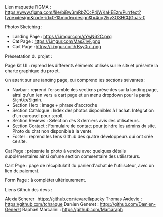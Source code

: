 Lien maquette FIGMA : https://www.figma.com/file/biBwGmRbZCoP4jWKaHEEzn/Purrfect?type=design&node-id=0-1&mode=design&t=4uq2My3OSHCQGuJs-0

Photos Sketching :
 - Landing Page : https://i.imgur.com/cYwN62C.png
 - Cat Page : https://i.imgur.com/MasZ1yF.png
 - Cart Page : https://i.imgur.com/rBsy0uT.png

Présentation du projet :

Page Kit UI : reprend les différents éléments utilisés sur le site et présente la charte graphique du projet.

On atterit sur une landing page, qui comprend les sections suivantes : 
  - Navbar : reprend l'ensemble des sections présentes sur la landing page, ainsi qu'un lien vers la cart page et un menu dropdown pour la partie SignUp/SignIn.
  - Section Hero : image + phrase d'accroche
  - Section Catalogue : Index des photos disponibles à l'achat. Intégration d'un carousel pour scroll.
  - Section Reviews : Sélection des 3 derniers avis des utilisateurs.
  - Section Contact : Formulaire de contact pour joindre les admins du site. Photo du chat non disponible à la vente.
  - Footer : reprend les liens Github des quatre développeurs qui ont créé ce site.

Cat Page : présente la photo à vendre avec quelques détails supplémentaires ainsi qu'une section commentaire des utilisateurs.

Cart Page : page de récapitulatif du panier d'achat de l'utilisateur, avec un lien de paiement.

Form Page : à compléter ultérieurement.

Liens Github des devs :

Alexia Scherer : https://github.com/evarellapucky
Thomas Audevie : https://github.com/tchanque
Damien Generet : https://github.com/Damien-Generet
Raphaël Marcarini : https://github.com/Marcaraph